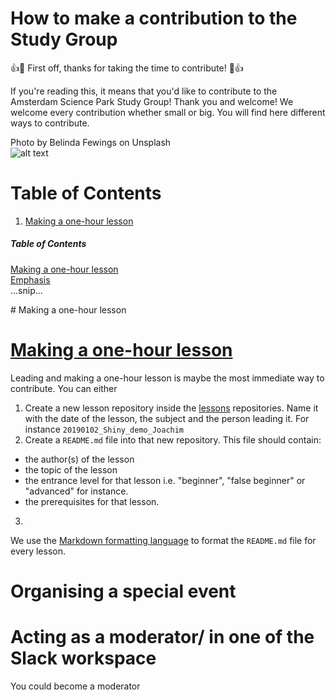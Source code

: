 # How to make a contribution to the Study Group
:+1::tada: First off, thanks for taking the time to contribute! :tada::+1:  

If you're reading this, it means that you'd like to contribute to the Amsterdam Science Park Study Group! Thank you and welcome! We welcome every contribution whether small or big. You will find here different ways to contribute. 

Photo by Belinda Fewings on Unsplash  
![alt text](https://unsplash.com/photos/6wAGwpsXHE0 "Welcome!")

# Table of Contents
1. [Making a one-hour lesson](#one-hour-lesson)

##### Table of Contents  
[Making a one-hour lesson](#one-hour-lesson)  
[Emphasis](#emphasis)  
...snip...    

<a name="one-hour-lesson"/>
# Making a one-hour lesson


# [Making a one-hour lesson](#one-hour-lesson)
Leading and making a one-hour lesson is maybe the most immediate way to contribute. You can either 
1. Create a new lesson repository inside the [lessons](lessons/) repositories. Name it with the date of the lesson, the subject and the person leading it. For instance `20190102_Shiny_demo_Joachim`
2. Create a `README.md` file into that new repository. This file should contain:
  - the author(s) of the lesson
  - the topic of the lesson
  - the entrance level for that lesson i.e. "beginner", "false beginner" or "advanced" for instance. 
  - the prerequisites for that lesson.
3.

We use the [Markdown formatting language](https://github.com/adam-p/markdown-here/wiki/Markdown-Cheatsheet) to format the `README.md` file for every lesson. 
# Organising a special event 

# Acting as a moderator/ in one of the Slack workspace
You could become a moderator 
